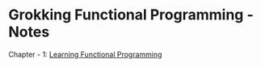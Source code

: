 # Grokking Functional Programming - Notes

Chapter - 1: [Learning Functional Programming](https://github.com/Hein-HtetSan/fp-notes/tree/main/Note/Chapter%20-%201/)